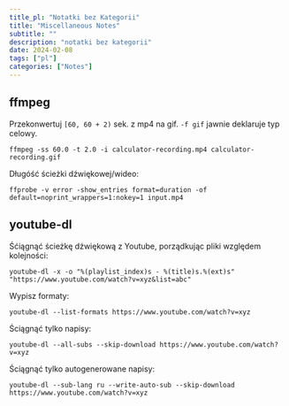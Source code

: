 ```yaml
---
title_pl: "Notatki bez Kategorii"
title: "Miscellaneous Notes"
subtitle: ""
description: "notatki bez kategorii"
date: 2024-02-08
tags: ["pl"]
categories: ["Notes"]
---
```


## ffmpeg

Przekonwertuj `[60, 60 + 2)` sek. z mp4 na gif. `-f gif` jawnie deklaruje typ celowy.

```
ffmpeg -ss 60.0 -t 2.0 -i calculator-recording.mp4 calculator-recording.gif
```

Długóść ścieżki dźwiękowej/wideo:

```
ffprobe -v error -show_entries format=duration -of default=noprint_wrappers=1:nokey=1 input.mp4
```

## youtube-dl

Śćiągnąć ścieżkę dźwiękową z Youtube, porządkując pliki względem kolejności:

```
youtube-dl -x -o "%(playlist_index)s - %(title)s.%(ext)s" "https://www.youtube.com/watch?v=xyz&list=abc"
```

Wypisz formaty:

```
youtube-dl --list-formats https://www.youtube.com/watch?v=xyz
```

Ściągnąć tylko napisy:

```
youtube-dl --all-subs --skip-download https://www.youtube.com/watch?v=xyz
```

Ściągnąć tylko autogenerowane napisy:

```
youtube-dl --sub-lang ru --write-auto-sub --skip-download https://www.youtube.com/watch?v=xyz
```



